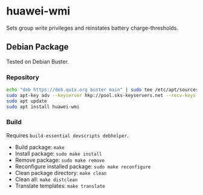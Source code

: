 # huawei-wmi

Sets group write privileges and reinstates battery charge-thresholds.

## Debian Package

Tested on Debian Buster.

### Repository

```sh
echo "deb https://deb.qu1x.org buster main" | sudo tee /etc/apt/sources.list.d/qu1x.list
sudo apt-key adv --keyserver hkp://pool.sks-keyservers.net --recv-keys 4503d1ab
sudo apt update
sudo apt install huawei-wmi
```

### Build

Requires `build-essential devscripts debhelper`.

  * Build package: `make`
  * Install package: `sudo make install`
  * Remove package: `sudo make remove`
  * Reconfigure installed package: `sudo make reconfigure`
  * Clean package directory: `make clean`
  * Clean all: `make distclean`
  * Translate templates: `make translate`
